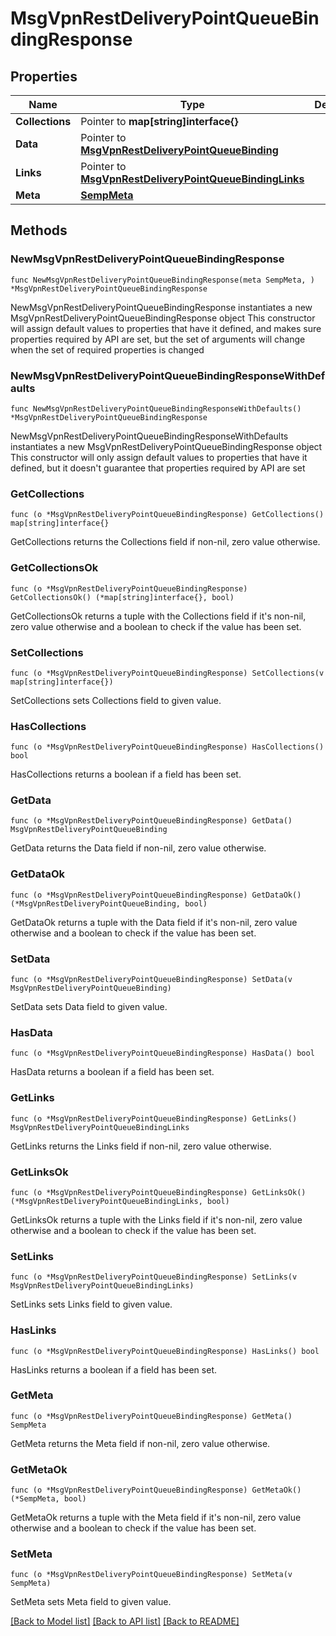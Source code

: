 # MsgVpnRestDeliveryPointQueueBindingResponse

## Properties

Name | Type | Description | Notes
------------ | ------------- | ------------- | -------------
**Collections** | Pointer to **map[string]interface{}** |  | [optional] 
**Data** | Pointer to [**MsgVpnRestDeliveryPointQueueBinding**](MsgVpnRestDeliveryPointQueueBinding.md) |  | [optional] 
**Links** | Pointer to [**MsgVpnRestDeliveryPointQueueBindingLinks**](MsgVpnRestDeliveryPointQueueBindingLinks.md) |  | [optional] 
**Meta** | [**SempMeta**](SempMeta.md) |  | 

## Methods

### NewMsgVpnRestDeliveryPointQueueBindingResponse

`func NewMsgVpnRestDeliveryPointQueueBindingResponse(meta SempMeta, ) *MsgVpnRestDeliveryPointQueueBindingResponse`

NewMsgVpnRestDeliveryPointQueueBindingResponse instantiates a new MsgVpnRestDeliveryPointQueueBindingResponse object
This constructor will assign default values to properties that have it defined,
and makes sure properties required by API are set, but the set of arguments
will change when the set of required properties is changed

### NewMsgVpnRestDeliveryPointQueueBindingResponseWithDefaults

`func NewMsgVpnRestDeliveryPointQueueBindingResponseWithDefaults() *MsgVpnRestDeliveryPointQueueBindingResponse`

NewMsgVpnRestDeliveryPointQueueBindingResponseWithDefaults instantiates a new MsgVpnRestDeliveryPointQueueBindingResponse object
This constructor will only assign default values to properties that have it defined,
but it doesn't guarantee that properties required by API are set

### GetCollections

`func (o *MsgVpnRestDeliveryPointQueueBindingResponse) GetCollections() map[string]interface{}`

GetCollections returns the Collections field if non-nil, zero value otherwise.

### GetCollectionsOk

`func (o *MsgVpnRestDeliveryPointQueueBindingResponse) GetCollectionsOk() (*map[string]interface{}, bool)`

GetCollectionsOk returns a tuple with the Collections field if it's non-nil, zero value otherwise
and a boolean to check if the value has been set.

### SetCollections

`func (o *MsgVpnRestDeliveryPointQueueBindingResponse) SetCollections(v map[string]interface{})`

SetCollections sets Collections field to given value.

### HasCollections

`func (o *MsgVpnRestDeliveryPointQueueBindingResponse) HasCollections() bool`

HasCollections returns a boolean if a field has been set.

### GetData

`func (o *MsgVpnRestDeliveryPointQueueBindingResponse) GetData() MsgVpnRestDeliveryPointQueueBinding`

GetData returns the Data field if non-nil, zero value otherwise.

### GetDataOk

`func (o *MsgVpnRestDeliveryPointQueueBindingResponse) GetDataOk() (*MsgVpnRestDeliveryPointQueueBinding, bool)`

GetDataOk returns a tuple with the Data field if it's non-nil, zero value otherwise
and a boolean to check if the value has been set.

### SetData

`func (o *MsgVpnRestDeliveryPointQueueBindingResponse) SetData(v MsgVpnRestDeliveryPointQueueBinding)`

SetData sets Data field to given value.

### HasData

`func (o *MsgVpnRestDeliveryPointQueueBindingResponse) HasData() bool`

HasData returns a boolean if a field has been set.

### GetLinks

`func (o *MsgVpnRestDeliveryPointQueueBindingResponse) GetLinks() MsgVpnRestDeliveryPointQueueBindingLinks`

GetLinks returns the Links field if non-nil, zero value otherwise.

### GetLinksOk

`func (o *MsgVpnRestDeliveryPointQueueBindingResponse) GetLinksOk() (*MsgVpnRestDeliveryPointQueueBindingLinks, bool)`

GetLinksOk returns a tuple with the Links field if it's non-nil, zero value otherwise
and a boolean to check if the value has been set.

### SetLinks

`func (o *MsgVpnRestDeliveryPointQueueBindingResponse) SetLinks(v MsgVpnRestDeliveryPointQueueBindingLinks)`

SetLinks sets Links field to given value.

### HasLinks

`func (o *MsgVpnRestDeliveryPointQueueBindingResponse) HasLinks() bool`

HasLinks returns a boolean if a field has been set.

### GetMeta

`func (o *MsgVpnRestDeliveryPointQueueBindingResponse) GetMeta() SempMeta`

GetMeta returns the Meta field if non-nil, zero value otherwise.

### GetMetaOk

`func (o *MsgVpnRestDeliveryPointQueueBindingResponse) GetMetaOk() (*SempMeta, bool)`

GetMetaOk returns a tuple with the Meta field if it's non-nil, zero value otherwise
and a boolean to check if the value has been set.

### SetMeta

`func (o *MsgVpnRestDeliveryPointQueueBindingResponse) SetMeta(v SempMeta)`

SetMeta sets Meta field to given value.



[[Back to Model list]](../README.md#documentation-for-models) [[Back to API list]](../README.md#documentation-for-api-endpoints) [[Back to README]](../README.md)


